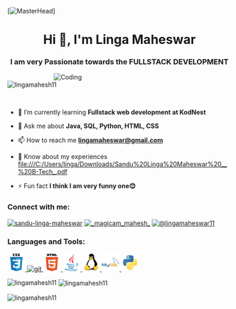 [![MasterHead](https://img.freepik.com/premium-vector/programming-code-icon-made-with-binary-code-coding-hacker-matrix-background-with-digits-1-0_127544-1141.jpg?w=1380)]
<h1 align="center">Hi 👋, I'm Linga Maheswar</h1>
<h3 align="center">I am very Passionate towards the FULLSTACK DEVELOPMENT</h3>
<img align="right" alt="Coding" width="400" src="https://i.pinimg.com/originals/54/e3/7d/54e37d8074ebcde1d96c77d7b2a7f310.gif">


<p align="left"> <img src="https://komarev.com/ghpvc/?username=lingamahesh11&label=Profile%20views&color=0e75b6&style=flat" alt="lingamahesh11" /> </p>

<p align="left"> <a href="https://twitter.com/" target="blank"><img src="https://img.shields.io/twitter/follow/?logo=twitter&style=for-the-badge" alt="" /></a> </p>

- 🌱 I’m currently learning **Fullstack web development at KodNest**

- 💬 Ask me about **Java, SQL, Python, HTML, CSS**

- 📫 How to reach me **lingamaheswar@gmail.com**

- 📄 Know about my experiences [file:///C:/Users/linga/Downloads/Sandu%20Linga%20Maheswar%20__%20B-Tech_.pdf](file:///C:/Users/linga/Downloads/Sandu%20Linga%20Maheswar%20__%20B-Tech_.pdf)

- ⚡ Fun fact **I think I am very funny one😊**

<h3 align="left">Connect with me:</h3>
<p align="left">
<a href="https://linkedin.com/in/sandu-linga-maheswar" target="blank"><img align="center" src="https://raw.githubusercontent.com/rahuldkjain/github-profile-readme-generator/master/src/images/icons/Social/linked-in-alt.svg" alt="sandu-linga-maheswar" height="30" width="40" /></a>
<a href="https://instagram.com/_magicam_mahesh_" target="blank"><img align="center" src="https://raw.githubusercontent.com/rahuldkjain/github-profile-readme-generator/master/src/images/icons/Social/instagram.svg" alt="_magicam_mahesh_" height="30" width="40" /></a>
<a href="https://www.hackerrank.com/@lingamaheswar11" target="blank"><img align="center" src="https://raw.githubusercontent.com/rahuldkjain/github-profile-readme-generator/master/src/images/icons/Social/hackerrank.svg" alt="@lingamaheswar11" height="30" width="40" /></a>
</p>

<h3 align="left">Languages and Tools:</h3>
<p align="left"> <a href="https://www.w3schools.com/css/" target="_blank" rel="noreferrer"> <img src="https://raw.githubusercontent.com/devicons/devicon/master/icons/css3/css3-original-wordmark.svg" alt="css3" width="40" height="40"/> </a> <a href="https://git-scm.com/" target="_blank" rel="noreferrer"> <img src="https://www.vectorlogo.zone/logos/git-scm/git-scm-icon.svg" alt="git" width="40" height="40"/> </a> <a href="https://www.w3.org/html/" target="_blank" rel="noreferrer"> <img src="https://raw.githubusercontent.com/devicons/devicon/master/icons/html5/html5-original-wordmark.svg" alt="html5" width="40" height="40"/> </a> <a href="https://www.java.com" target="_blank" rel="noreferrer"> <img src="https://raw.githubusercontent.com/devicons/devicon/master/icons/java/java-original.svg" alt="java" width="40" height="40"/> </a> <a href="https://www.linux.org/" target="_blank" rel="noreferrer"> <img src="https://raw.githubusercontent.com/devicons/devicon/master/icons/linux/linux-original.svg" alt="linux" width="40" height="40"/> </a> <a href="https://www.mysql.com/" target="_blank" rel="noreferrer"> <img src="https://raw.githubusercontent.com/devicons/devicon/master/icons/mysql/mysql-original-wordmark.svg" alt="mysql" width="40" height="40"/> </a> <a href="https://www.python.org" target="_blank" rel="noreferrer"> <img src="https://raw.githubusercontent.com/devicons/devicon/master/icons/python/python-original.svg" alt="python" width="40" height="40"/> </a> </p>

<p><img align="left" src="https://github-readme-stats.vercel.app/api/top-langs?username=lingamahesh11&show_icons=true&locale=en&layout=compact" alt="lingamahesh11" /></p>

<p>&nbsp;<img align="center" src="https://github-readme-stats.vercel.app/api?username=lingamahesh11&show_icons=true&locale=en" alt="lingamahesh11" /></p>

<p><img align="center" src="https://github-readme-streak-stats.herokuapp.com/?user=lingamahesh11&" alt="lingamahesh11" /></p>
